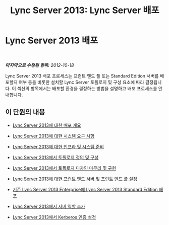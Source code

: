 ﻿---
title: 'Lync Server 2013: Lync Server 배포'
TOCTitle: Lync Server 2013 배포
ms:assetid: b76795a4-4e71-4c70-a5c0-d1197fa8028c
ms:mtpsurl: https://technet.microsoft.com/ko-kr/library/Gg412892(v=OCS.15)
ms:contentKeyID: 49304808
ms.date: 08/24/2015
mtps_version: v=OCS.15
ms.translationtype: HT
---

# Lync Server 2013 배포

 

_**마지막으로 수정된 항목:** 2012-10-18_

Lync Server 2013 배포 프로세스는 프런트 엔드 풀 또는 Standard Edition 서버를 배포할지 여부 등을 비롯한 설치할 Lync Server 토폴로지 및 구성 요소에 따라 결정됩니다. 이 섹션의 항목에서는 배포할 환경을 결정하는 방법을 설명하고 배포 프로세스를 안내합니다.

## 이 단원의 내용

  - [Lync Server 2013에 대한 배포 개요](lync-server-2013-deployment-overview.md)

  - [Lync Server 2013에 대한 시스템 요구 사항](lync-server-2013-system-requirements.md)

  - [Lync Server 2013에 대한 인프라 및 시스템 준비](lync-server-2013-preparing-the-infrastructure-and-systems.md)

  - [Lync Server 2013에서 토폴로지 정의 및 구성](lync-server-2013-defining-and-configuring-the-topology.md)

  - [Lync Server 2013에서 토폴로지 디자인 마무리 및 구현](lync-server-2013-finalizing-and-implementing-the-topology-design.md)

  - [Lync Server 2013에 대한 프런트 엔드 서버 및 프런트 엔드 풀 설정](lync-server-2013-setting-up-front-end-servers-and-front-end-pools.md)

  - [기존 Lync Server 2013 Enterprise에 Lync Server 2013 Standard Edition 배포](lync-server-2013-deploying-lync-server-2013-standard-edition-into-an-existing-lync-server-2013-enterprise.md)

  - [Lync Server 2013에서 서버 역할 추가](lync-server-2013-adding-server-roles.md)

  - [Lync Server 2013에서 Kerberos 인증 설정](lync-server-2013-setting-up-kerberos-authentication.md)

